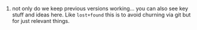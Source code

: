 1. not only do we keep previous versions working... you can also see key stuff and ideas here. Like `lost+found` this is to avoid churning via git but for just relevant things.
